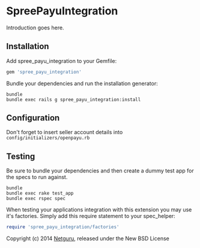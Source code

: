 SpreePayuIntegration
====================

Introduction goes here.

Installation
------------

Add spree_payu_integration to your Gemfile:

```ruby
gem 'spree_payu_integration'
```

Bundle your dependencies and run the installation generator:

```shell
bundle
bundle exec rails g spree_payu_integration:install
```

Configuration
-------------

Don't forget to insert seller account details into `config/initializers/openpayu.rb`

Testing
-------

Be sure to bundle your dependencies and then create a dummy test app for the specs to run against.

```shell
bundle
bundle exec rake test_app
bundle exec rspec spec
```

When testing your applications integration with this extension you may use it's factories.
Simply add this require statement to your spec_helper:

```ruby
require 'spree_payu_integration/factories'
```

Copyright (c) 2014 [Netguru](http://www.netguru.pl), released under the New BSD License
